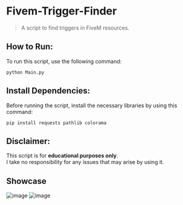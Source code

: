 # Fivem-Trigger-Finder
> A script to find triggers in FiveM resources.

## How to Run:
To run this script, use the following command:
```
python Main.py
```

## Install Dependencies:
Before running the script, install the necessary libraries by using this command:
```
pip install requests pathlib colorama
```

## Disclaimer:
This script is for **educational purposes only**.  
I take no responsibility for any issues that may arise by using it.

## Showcase
![image](Webhooks](https://imgur.com/JR6vhJ6))
![image]([Triggers](https://imgur.com/d88wRfO))
